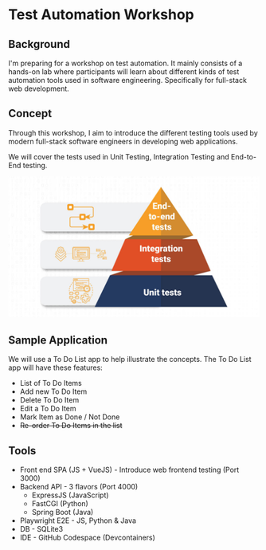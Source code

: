 # Test Automation Workshop

## Background

I'm preparing for a workshop on test automation. It mainly consists of a hands-on lab where participants will learn about different kinds of test automation tools used in software engineering. Specifically for full-stack web development.

## Concept

Through this workshop, I aim to introduce the different testing tools used by modern full-stack software engineers in developing web applications.

We will cover the tests used in Unit Testing, Integration Testing and End-to-End testing.

![Test Pyramid](./docs/test-pyramid.jpg)

## Sample Application

We will use a To Do List app to help illustrate the concepts. The To Do List app will have these features:

- List of To Do Items
- Add new To Do Item
- Delete To Do Item
- Edit a To Do Item
- Mark Item as Done / Not Done
- <del>Re-order To Do Items in the list</del>

## Tools

- Front end SPA (JS + VueJS) - Introduce web frontend testing (Port 3000)
- Backend API - 3 flavors (Port 4000)
	- ExpressJS (JavaScript)
	- FastCGI (Python)
	- Spring Boot (Java)
- Playwright E2E - JS, Python & Java
- DB - SQLite3
- IDE - GitHub Codespace (Devcontainers)

